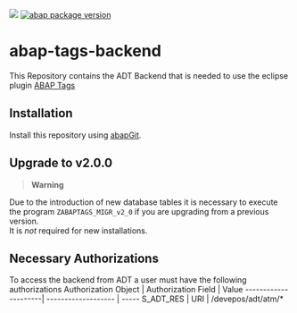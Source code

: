 ![](https://img.shields.io/badge/ABAP-v7.40sp08+-green)
[![abap package version](https://img.shields.io/endpoint?url=https://shield.abap.space/version-shield-json/github/DevEpos/abap-tags-backend/src/zif_abaptags_version.intf.abap/version&label=version)](https://github.com/DevEpos/abap-tags-backend/blob/main/src/zif_abaptags_version.intf.abap)

# abap-tags-backend

This Repository contains the ADT Backend that is needed to use the eclipse plugin
[ABAP Tags](https://www.github.com/DevEpos/abap-tags-ui)

## Installation

Install this repository using [abapGit](https://github.com/abapGit/abapGit#abapgit).

## Upgrade to v2.0.0

> **Warning**  

Due to the introduction of new database tables it is necessary to execute the program `ZABAPTAGS_MIGR_v2_0` if you are upgrading from a previous version.  
It is _not_ required for new installations.

## Necessary Authorizations

To access the backend from ADT a user must have the following authorizations
Authorization Object | Authorization Field | Value
---------------------| ------------------- | -----
S_ADT_RES            | URI                 | /devepos/adt/atm/*
